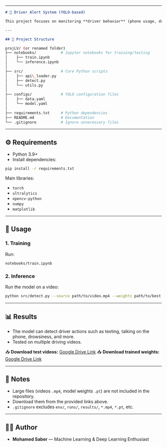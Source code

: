 

---

```markdown
# 🚗 Driver Alert System (YOLO-based)

This project focuses on monitoring **driver behavior** (phone usage, drowsiness, unsafe actions) using a **YOLO model** for action recognition inside the car. The system provides alerts when dangerous activities are detected.

---

## 📂 Project Structure
```
```bash
projLV/ (or renamed folder)
├── notebooks/           # Jupyter notebooks for training/testing
│    ├── train.ipynb
│    └── inference.ipynb
│
├── src/                 # Core Python scripts
│    ├── api\_loader.py
│    ├── detect.py
│    └── utils.py
│
├── configs/             # YOLO configuration files
│    ├── data.yaml
│    └── model.yaml
│
├── requirements.txt     # Python dependencies
├── README.md            # Documentation
└── .gitignore           # Ignore unnecessary files

````

---

## ⚙️ Requirements
- Python 3.9+
- Install dependencies:
```bash
pip install -r requirements.txt
````

Main libraries:

* `torch`
* `ultralytics`
* `opencv-python`
* `numpy`
* `matplotlib`

---

## 🚀 Usage

### 1. Training

Run:

```bash
notebooks/train.ipynb
```

### 2. Inference

Run the model on a video:

```bash
python src/detect.py --source path/to/video.mp4 --weights path/to/best.pt
```

---

## 📊 Results

* The model can detect driver actions such as texting, talking on the phone, drowsiness, and more.
* Tested on multiple driving videos.

📥 **Download test videos:** [Google Drive Link](PUT_YOUR_LINK_HERE)
📥 **Download trained weights:** [Google Drive Link](PUT_YOUR_LINK_HERE)

---

## 📝 Notes

* Large files (videos `.mp4`, model weights `.pt`) are not included in the repository.
* Download them from the provided links above.
* `.gitignore` excludes `env/`, `runs/`, `results/`, `*.mp4`, `*.pt`, etc.

---

## 👨‍💻 Author

* **Mohamed Saber** — Machine Learning & Deep Learning Enthusiast

```
